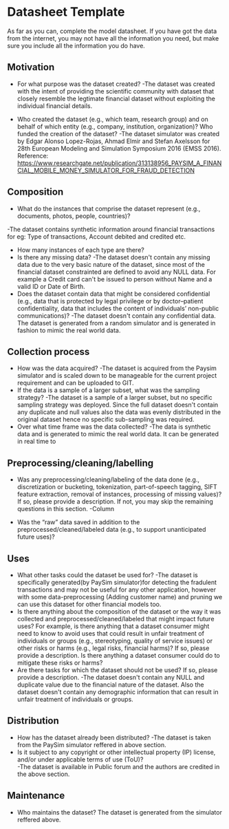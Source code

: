 # Datasheet Template

As far as you can, complete the model datasheet. If you have got the data from the internet, you may not have all the information you need, but make sure you include all the information you do have. 

## Motivation

- For what purpose was the dataset created? 
-The dataset was created with the intent of providing the scientific community with dataset that closely resemble the legtimate financial dataset without exploiting the individual financial details. 

- Who created the dataset (e.g., which team, research group) and on behalf of which entity (e.g., company, institution, organization)? Who funded the creation of the dataset?
-The dataset simulator was created by Edgar Alonso Lopez-Rojas, Ahmad Elmir and Stefan Axelsson for 28th European Modeling and Simulation Symposium 2016 (EMSS 2016). 
Reference: https://www.researchgate.net/publication/313138956_PAYSIM_A_FINANCIAL_MOBILE_MONEY_SIMULATOR_FOR_FRAUD_DETECTION
 
## Composition

- What do the instances that comprise the dataset represent (e.g., documents, photos, people, countries)? 

-The dataset contains synthetic information around financial transactions for eg: Type of transactions, Account debited and credited etc.

- How many instances of each type are there? 
- Is there any missing data?
-The dataset doesn't contain any missing data due to the very basic nature of the dataset, since most of the financial dataset constrainted are defined to avoid any NULL data. For example a Credit card can't be issued to person without Name and a valid ID or Date of Birth.  
- Does the dataset contain data that might be considered confidential (e.g., data that is protected by legal privilege or by    doctor–patient confidentiality, data that includes the content of individuals’ non-public communications)?
-The dataset doesn't contain any confidential data. The dataset is generated from a random simulator and is generated in fashion to mimic the real world data. 

## Collection process

- How was the data acquired? 
-The dataset is acquired from the Paysim simulator and is scaled down to be manageable for the current project requirement and can be uploaded to GIT. 
- If the data is a sample of a larger subset, what was the sampling strategy? 
-The dataset is a sample of a larger subset, but no specific sampling strategy was deployed. Since the full dataset doesn't contain any duplicate and null values also the data was evenly distributed in the original dataset hence no specific sub-sampling was required.
- Over what time frame was the data collected?
-The data is synthetic data and is generated to mimic the real world data. It can be generated in real time to 

## Preprocessing/cleaning/labelling

- Was any preprocessing/cleaning/labeling of the data done (e.g., discretization or bucketing, tokenization, part-of-speech tagging, SIFT feature extraction, removal of instances, processing of missing values)? If so, please provide a description. If not, you may skip the remaining questions in this section. 
-Column 

- Was the “raw” data saved in addition to the preprocessed/cleaned/labeled data (e.g., to support unanticipated future uses)? 
 
## Uses

- What other tasks could the dataset be used for? 
-The dataset is specifically generated(by PaySim simulator)for detecting the fradulent transactions and may not be useful for any other application, however with some data-preprocessing (Adding customer name) and pruning we can use this dataset for other financial models too.
- Is there anything about the composition of the dataset or the way it was collected and preprocessed/cleaned/labeled that might impact future uses? For example, is there anything that a dataset consumer might need to know to avoid uses that could result in unfair treatment of individuals or groups (e.g., stereotyping, quality of service issues) or other risks or harms (e.g., legal risks, financial harms)? If so, please provide a description. Is there anything a dataset consumer could do to mitigate these risks or harms? 
- Are there tasks for which the dataset should not be used? If so, please provide a description.
-The dataset doesn't contain any NULL and duplicate value due to the financial nature of the dataset. Also the dataset doesn't contain any demographic information that can result in unfair treatment of individuals or groups. 

## Distribution

- How has the dataset already been distributed? 
-The dataset is taken from the PaySim simulator reffered in above section.
- Is it subject to any copyright or other intellectual property (IP) license, and/or under applicable terms of use (ToU)?  
-The dataset is available in Public forum and the authors are credited in the above section.

## Maintenance

- Who maintains the dataset?
The dataset is generated from the simulator reffered above. 

